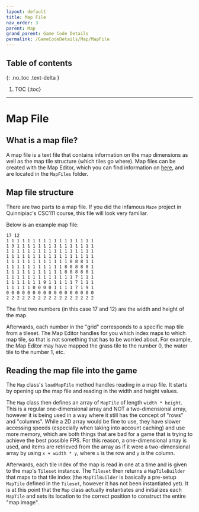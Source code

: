 ```yaml
---
layout: default
title: Map File
nav_order: 3
parent: Map
grand_parent: Game Code Details
permalink: /GameCodeDetails/Map/MapFile
---
```


## Table of contents
{: .no_toc .text-delta }

1. TOC
{:toc}

---

# Map File

## What is a map file?

A map file is a text file that contains information on the map dimensions as well as the map tile structure (which tiles go where).
Map files can be created with the Map Editor, which you can find information on [here](../../../MapEditor/map-editor.md), and are located in the `MapFiles` folder.

## Map file structure
There are two parts to a map file. If you did the infamous `Maze` project in Quinnipiac's CSC111 course, this file will look very familiar.

Below is an example map file:

```
17 12
1 1 1 1 1 1 1 1 1 1 1 1 1 1 1 1 1
1 3 1 1 1 1 1 1 1 1 1 1 1 1 1 1 1
1 1 1 1 1 1 1 1 1 1 1 1 1 1 1 1 1
1 1 1 1 1 1 1 1 1 1 1 1 1 1 1 1 1
1 1 1 1 1 1 1 1 1 1 1 1 8 8 8 1 1
1 1 1 1 1 1 1 1 1 1 1 8 8 8 8 8 1
1 1 1 1 1 1 1 1 1 1 1 8 8 8 8 8 1
1 1 1 1 1 1 1 1 1 1 1 1 1 7 1 1 1
1 1 1 1 1 1 1 9 1 1 1 1 1 7 1 1 1
1 1 1 1 1 0 0 0 0 1 1 1 1 7 1 9 1
0 0 0 0 0 0 0 0 0 0 0 0 0 0 0 0 0
2 2 2 2 2 2 2 2 2 2 2 2 2 2 2 2 2
```

The first two numbers (in this case 17 and 12) are the width and height of the map.

Afterwards, each number in the "grid" corresponds to a specific map tile from a tileset.
The Map Editor handles for you which index maps to which map tile, so that is not something that has to be worried about.
For example, the Map Editor may have mapped the grass tile to the number 0, the water tile to the number 1, etc.

## Reading the map file into the game

The `Map` class's `loadMapFile` method handles reading in a map file. 
It starts by opening up the map file and reading in the width and height values. 

The `Map` class then defines an array of `MapTile` of length `width * height`. 
This is a regular one-dimensional array and NOT a two-dimensional array, however it is being used in a way where it still has the concept of "rows" and "columns". 
While a 2D array would be fine to use, they have slower accessing speeds (especially when taking into account caching) and use more memory,
which are both things that are bad for a game that is trying to achieve the best possible FPS. 
For this reason, a one-dimensional array is used, and items are retrieved from the array as if it were a two-dimensional array by using `x + width * y`, where `x` is the row and `y` is the column.

Afterwards, each tile index of the map is read in one at a time and is given to the map's `Tileset` instance. 
The `Tileset` then returns a `MapTileBuilder` that maps to that tile index (the `MapTilBuilder` is basically a pre-setup `MapTile` defined in the `Tileset`, however it has not been instantiated yet). 
It is at this point that the `Map` class actually instantiates and initializes each `MapTile` and sets its location to the correct position to construct the entire "map image".